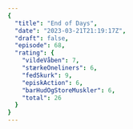 ```yaml
---
{
  "title": "End of Days",
  "date": "2023-03-21T21:19:17Z",
  "draft": false,
  "episode": 68,
  "rating": {
    "vildeVåben": 7,
    "stærkeOneliners": 6,
    "fedSkurk": 9,
    "episkAction": 6,
    "barHudOgStoreMuskler": 6,
    "total": 26
  }
}
---
```


